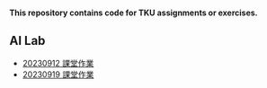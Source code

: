 #### This repository contains code for TKU assignments or exercises.

## AI Lab
* [20230912 課堂作業](https://jialong0209.github.io/TKU_Assignments/AI_lab/412770116_%E8%A8%B1%E5%98%89%E9%9A%86_20230912_%E8%AA%B2%E5%A0%82%E4%BD%9C%E6%A5%AD/index.html)
* [20230919 課堂作業](https://jialong0209.github.io/TKU_Assignments/AI_lab/412770116_%E8%A8%B1%E5%98%89%E9%9A%86_20230919_%E8%AA%B2%E5%A0%82%E4%BD%9C%E6%A5%AD/index.html)